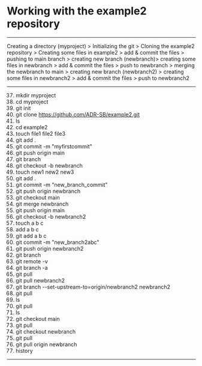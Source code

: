 # Working with the example2 repository
---
Creating a directory (myproject) > Initializing the git > Cloning the example2 repository > Creating some files in example2 > add & commit the files > pushing to main branch > creating new branch (newbranch)> creating some files in newbranch > add & commit the files > push to newbranch > merging the newbranch to main > creating new branch (newbranch2) > creating some files in newbranch2 > add & commit the files > push to newbranch2

---
37. mkdir myproject
38. cd myproject
39. git init
40. git clone https://github.com/ADR-SB/example2.git
41. ls
42. cd example2
43. touch file1 file2 file3
44. git add .
45. git commit -m "myfirstcommit"
46. git push origin main
47. git branch
48. git checkout -b newbranch
49. touch new1 new2 new3
50. git add .
51. git commit -m "new_branch_commit"
52. git push origin newbranch
53. git checkout main
54. git merge newbranch
55. git push origin main
56. git checkout -b newbranch2
57. touch a b c
58. add a b c
59. git add a b c
60. git commit -m "new_branch2abc"
61. git push origin newbranch2
62. git branch
63. git remote -v
64. git branch -a
65. git pull
66. git pull newbranch2
67. git branch --set-upstream-to=origin/newbranch2 newbranch2
68. git pull
69. ls
70. git pull
71. ls
72. git checkout main
73. git pull
74. git checkout newbranch
75. git pull
76. git pull origin newbranch
77. history
---
